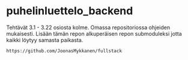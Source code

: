 # puhelinluettelo_backend
Tehtävät 3.1 - 3.22 osiosta kolme. Omassa repositoriossa ohjeiden mukaisesti. Lisään tämän repon alkuperäisen repon submoduleksi jotta kaikki löytyy samasta paikasta.

`https://github.com/JoonasMykkanen/fullstack`